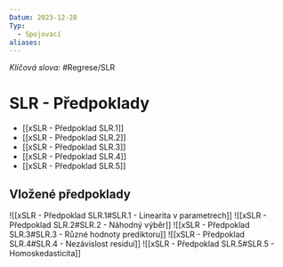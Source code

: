 ```yaml
---
Datum: 2023-12-28
Typ:
  - Spojovací
aliases:
---
```

*Klíčová slova:* #Regrese/SLR 
# SLR - Předpoklady
- [[xSLR - Předpoklad SLR.1]]
- [[xSLR - Předpoklad SLR.2]]
- [[xSLR - Předpoklad SLR.3]]
- [[xSLR - Předpoklad SLR.4]]
- [[xSLR - Předpoklad SLR.5]]
## Vložené předpoklady

![[xSLR - Předpoklad SLR.1#SLR.1 - Linearita v parametrech]]
![[xSLR - Předpoklad SLR.2#SLR.2 - Náhodný výběr]]
![[xSLR - Předpoklad SLR.3#SLR.3 - Různé hodnoty prediktoru]]
![[xSLR - Předpoklad SLR.4#SLR.4 - Nezávislost residuí]]
![[xSLR - Předpoklad SLR.5#SLR.5 - Homoskedasticita]]